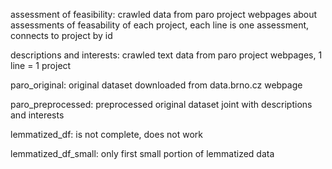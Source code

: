 assessment of feasibility: crawled data from paro project webpages about
assessments of feasability of each project, each line is one assessment, connects
to project by id

descriptions and interests: crawled text data from paro project webpages,
1 line = 1 project

paro_original: original dataset downloaded from data.brno.cz webpage

paro_preprocessed: preprocessed original dataset joint with descriptions and interests

lemmatized_df: is not complete, does not work

lemmatized_df_small: only first small portion of lemmatized data


